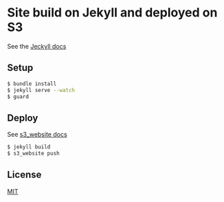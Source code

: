 # Site build on Jekyll and deployed on S3

See the [Jeckyll docs](http://jekyllrb.com/)

## Setup

```bash
$ bundle install
$ jekyll serve --watch
$ guard
```

## Deploy

See [s3_website docs](https://github.com/laurilehmijoki/s3_website)

```bash
$ jekyll build
$ s3_website push
```

## License

[MIT](http://opensource.org/licenses/MIT)
